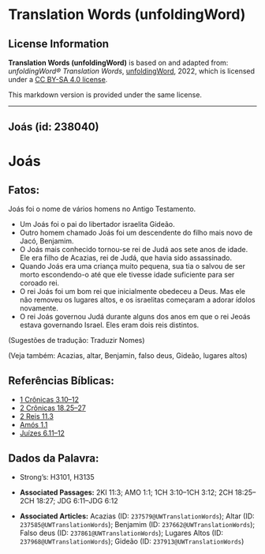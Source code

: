 # Translation Words (unfoldingWord)

## License Information

**Translation Words (unfoldingWord)** is based on and adapted from: _unfoldingWord® Translation Words_, [unfoldingWord](https://unfoldingword.org/utw), 2022, which is licensed under a [CC BY-SA 4.0 license](https://creativecommons.org/licenses/by-sa/4.0/legalcode.en).

This markdown version is provided under the same license.



--------------------------------

## Joás (id: 238040)

Joás
====

Fatos:
------

Joás foi o nome de vários homens no Antigo Testamento.

* Um Joás foi o pai do libertador israelita Gideão.
* Outro homem chamado Joás foi um descendente do filho mais novo de Jacó, Benjamim.
* O Joás mais conhecido tornou\-se rei de Judá aos sete anos de idade. Ele era filho de Acazias, rei de Judá, que havia sido assassinado.
* Quando Joás era uma criança muito pequena, sua tia o salvou de ser morto escondendo\-o até que ele tivesse idade suficiente para ser coroado rei.
* O rei Joás foi um bom rei que inicialmente obedeceu a Deus. Mas ele não removeu os lugares altos, e os israelitas começaram a adorar ídolos novamente.
* O rei Joás governou Judá durante alguns dos anos em que o rei Jeoás estava governando Israel. Eles eram dois reis distintos.

(Sugestões de tradução: Traduzir Nomes)

(Veja também: Acazias, altar, Benjamin, falso deus, Gideão, lugares altos)

Referências Bíblicas:
---------------------

* [1 Crônicas 3\.10–12](https://ref.ly/1Chr3:10-1Chr3:12)
* [2 Crônicas 18\.25–27](https://ref.ly/2Chr18:25-2Chr18:27)
* [2 Reis 11\.3](https://ref.ly/2Kgs11:3)
* [Amós 1\.1](https://ref.ly/Amos1:1)
* [Juízes 6\.11–12](https://ref.ly/Judg6:11-Judg6:12)

Dados da Palavra:
-----------------

* Strong’s: H3101, H3135

* **Associated Passages:** 2KI 11:3; AMO 1:1; 1CH 3:10–1CH 3:12; 2CH 18:25–2CH 18:27; JDG 6:11–JDG 6:12
* **Associated Articles:** Acazias (ID: `237579@UWTranslationWords`); Altar (ID: `237585@UWTranslationWords`); Benjamim (ID: `237662@UWTranslationWords`); Falso deus (ID: `237861@UWTranslationWords`); Lugares Altos (ID: `237968@UWTranslationWords`); Gideão (ID: `237913@UWTranslationWords`)

